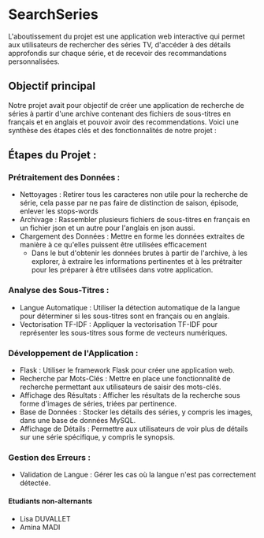 # SearchSeries
L'aboutissement du projet est une application web interactive qui permet aux utilisateurs de rechercher des séries TV, d'accéder à des détails approfondis sur chaque série, et de recevoir des recommandations personnalisées.

## Objectif principal 
Notre projet avait pour objectif de créer une application de recherche de séries à partir d'une archive contenant des fichiers de sous-titres en français et en anglais et pouvoir avoir des recommendations. Voici une synthèse des étapes clés et des fonctionnalités de notre projet :

## Étapes du Projet :

### Prétraitement des Données :
- Nettoyages : Retirer tous les caracteres non utile pour la recherche de série, cela passe par ne pas faire de distinction de saison, épisode, enlever les stops-words
- Archivage : Rassembler plusieurs fichiers de sous-titres en français en un fichier json et un autre pour l'anglais en json aussi.
- Chargement des Données : Mettre en forme les données extraites de manière à ce qu'elles puissent être utilisées efficacement
  - Dans le but d'obtenir les données brutes à partir de l'archive, à les explorer, à extraire les informations pertinentes et à les prétraiter pour les préparer à être utilisées dans votre application.

### Analyse des Sous-Titres :

- Langue Automatique : Utiliser la détection automatique de la langue pour déterminer si les sous-titres sont en français ou en anglais.
- Vectorisation TF-IDF : Appliquer la vectorisation TF-IDF pour représenter les sous-titres sous forme de vecteurs numériques.

### Développement de l'Application :

- Flask : Utiliser le framework Flask pour créer une application web.
- Recherche par Mots-Clés : Mettre en place une fonctionnalité de recherche permettant aux utilisateurs de saisir des mots-clés.
- Affichage des Résultats : Afficher les résultats de la recherche sous forme d'images de séries, triées par pertinence.
- Base de Données : Stocker les détails des séries, y compris les images, dans une base de données MySQL.
- Affichage de Détails : Permettre aux utilisateurs de voir plus de détails sur une série spécifique, y compris le synopsis.

### Gestion des Erreurs :

- Validation de Langue : Gérer les cas où la langue n'est pas correctement détectée.

#### Etudiants non-alternants
- Lisa DUVALLET
- Amina MADI
